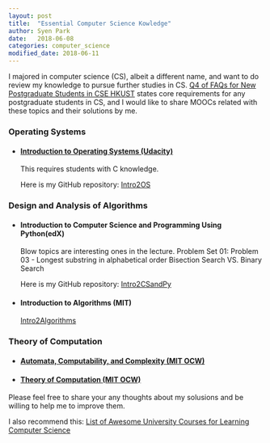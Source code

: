 ```yaml
---
layout: post
title:  "Essential Computer Science Kowledge"
author: Syen Park
date:   2018-06-08
categories: computer_science
modified_date: 2018-06-11
---
```


I majored in computer science (CS), albeit a different name, and want to do review my knowledge to pursue further studies in CS. [Q4 of FAQs for New Postgraduate Students in CSE HKUST](https://www.cse.ust.hk/pg/newStudents/#preparation) states core requirements for any postgraduate students in CS, and I would like to share MOOCs related with these topics and their solutions by me.

### __Operating Systems__
- #### [Introduction to Operating Systems (Udacity)](https://www.udacity.com/course/introduction-to-operating-systems--ud923) 
    This requires students with C knowledge. 

    Here is my GitHub repository: [Intro2OS](https://github.com/syenpark/Intro2OS)

### __Design and Analysis of Algorithms__
- #### Introduction to Computer Science and Programming Using Python(edX)
    Blow topics are interesting ones in the lecture.
    Problem Set 01: Problem 03 - Longest substring in alphabetical order
    Bisection Search VS. Binary Search

    Here is my GitHub repository: [Intro2CSandPy](https://github.com/syenpark/Intro2CSandPy)
- #### Introduction to Algorithms (MIT)
    [Intro2Algorithms](https://courses.csail.mit.edu/6.006/fall11/notes.shtml)

### __Theory of Computation__
- #### [Automata, Computability, and Complexity (MIT OCW)](https://ocw.mit.edu/courses/electrical-engineering-and-computer-science/6-045j-automata-computability-and-complexity-spring-2011/) 

- #### [Theory of Computation (MIT OCW)](https://ocw.mit.edu/courses/mathematics/18-404j-theory-of-computation-fall-2006/)


Please feel free to share your any thoughts about my solusions and be willing to help me to improve them.

I also recommend this: [List of Awesome University Courses for Learning Computer Science](https://github.com/prakhar1989/awesome-courses#introduction-to-cs)
